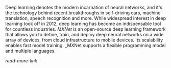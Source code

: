 Deep learning denotes the modern incarnation of neural networks, 
and it's the technology behind recent breakthroughs in self-driving cars, 
machine translation, speech recognition and more. 
While widespread interest in deep learning took off in 2012, 
deep learning has become an indispensable tool for countless industries.
_MXNet_ is an open-source deep learning framework 
that allows you to define, train, and deploy deep neural networks
on a wide array of devices, from cloud infrastructure to mobile devices. 
Its scalability enables fast model training. 
_MXNet supports a flexible programming model and multiple languages.

_read-more-link_
